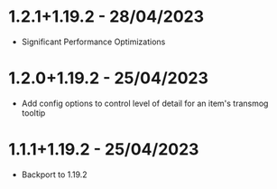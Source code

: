 # 1.2.1+1.19.2 - 28/04/2023
- Significant Performance Optimizations

# 1.2.0+1.19.2 - 25/04/2023
- Add config options to control level of detail for an item's transmog tooltip

# 1.1.1+1.19.2 - 25/04/2023
- Backport to 1.19.2
